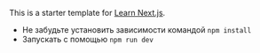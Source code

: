 This is a starter template for [Learn Next.js](https://nextjs.org/learn).

- Не забудьте установить зависимости командой `npm install`
- Запускать с помощью `npm run dev`
